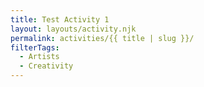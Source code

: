 ```yaml
---
title: Test Activity 1
layout: layouts/activity.njk
permalink: activities/{{ title | slug }}/
filterTags:
  - Artists
  - Creativity
---
```

